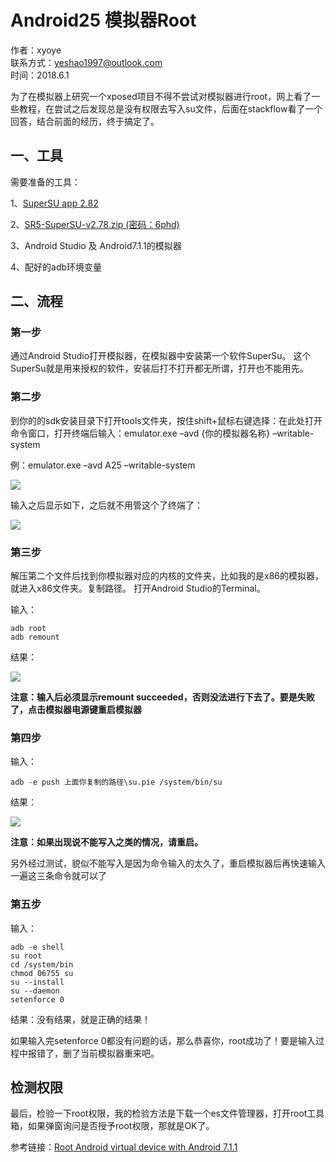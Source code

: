 # Android25 模拟器Root #

作者：xyoye  
联系方式：yeshao1997@outlook.com  
时间：2018.6.1

为了在模拟器上研究一个xposed项目不得不尝试对模拟器进行root，网上看了一些教程，在尝试之后发现总是没有权限去写入su文件，后面在stackflow看了一个回答，结合前面的经历，终于搞定了。

## 一、工具

需要准备的工具：

1、[SuperSU app 2.82](https://play.google.com/store/apps/details?id=eu.chainfire.supersu)

2、[SR5-SuperSU-v2.78.zip (密码：6phd)](https://pan.baidu.com/s/1tgZCmefkPGSjq0kTP4ZF8g) 
       
3、Android Studio 及 Android7.1.1的模拟器

4、配好的adb环境变量 

## 二、流程

### 第一步

通过Android Studio打开模拟器，在模拟器中安装第一个软件SuperSu。
这个SuperSu就是用来授权的软件，安装后打不打开都无所谓，打开也不能用先。

### 第二步

到你的的sdk安装目录下打开tools文件夹，按住shift+鼠标右键选择：在此处打开命令窗口，打开终端后输入：emulator.exe –avd {你的模拟器名称} –writable-system

例：emulator.exe –avd A25 –writable-system

![](https://i.imgur.com/kbIJvBP.png)

输入之后显示如下，之后就不用管这个了终端了：

![](https://i.imgur.com/KxpZky8.png)

### 第三步
解压第二个文件后找到你模拟器对应的内核的文件夹，比如我的是x86的模拟器，就进入x86文件夹。复制路径。 打开Android Studio的Terminal。

输入：

	adb root
	adb remount

结果：

![](https://i.imgur.com/Jzh8O6z.png)

**注意：输入后必须显示remount succeeded，否则没法进行下去了。要是失败了，点击模拟器电源键重启模拟器**

### 第四步
输入：
	
	adb -e push 上面你复制的路径\su.pie /system/bin/su

结果：

![](https://i.imgur.com/MavZqVF.png)

**注意：如果出现说不能写入之类的情况，请重启。**

另外经过测试，貌似不能写入是因为命令输入的太久了，重启模拟器后再快速输入一遍这三条命令就可以了

### 第五步

输入：

	adb -e shell
	su root
	cd /system/bin
	chmod 06755 su
	su --install
	su --daemon
	setenforce 0

结果：没有结果，就是正确的结果！

如果输入完setenforce 0都没有问题的话，那么恭喜你，root成功了！要是输入过程中报错了，删了当前模拟器重来吧。

## 检测权限
最后，检验一下root权限，我的检验方法是下载一个es文件管理器，打开root工具箱，如果弹窗询问是否授予root权限，那就是OK了。

参考链接：[Root Android virtual device with Android 7.1.1](https://android.stackexchange.com/questions/171442/root-android-virtual-device-with-android-7-1-1)